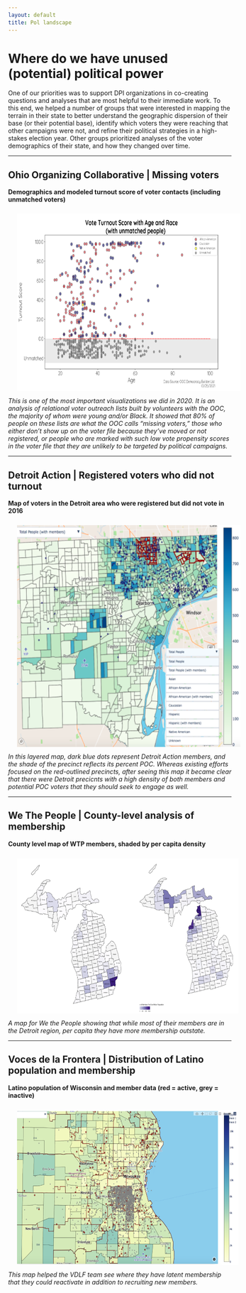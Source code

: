 ```yaml
---
layout: default
title: Pol landscape
---
```

# Where do we have unused (potential) political power
One of our priorities was to support DPI organizations in co-creating questions and analyses that are most helpful to their immediate work. To this end, we helped a number of groups that were interested in mapping the terrain in their state to better understand the geographic dispersion of their base (or their potential base), identify which voters they were reaching that other campaigns were not, and refine their political strategies in a high-stakes election year. Other groups prioritized analyses of the voter demographics of their state, and how they changed over time.

---
## Ohio Organizing Collaborative | Missing voters
<b>Demographics and modeled turnout score of voter contacts (including unmatched voters)</b>
<center>
<img src="/images/ooc-turnout-unmatched.png" alt="HTML5 Icon" hspace="20" vspace="10" style="width:600px;height:400px;style=padding:5px">
</center>
<i>This is one of the most important visualizations we did in 2020. It is an analysis of relational voter outreach lists built by volunteers with the OOC, the majority of whom were young and/or Black. It showed that 80% of people on these lists are what the OOC calls “missing voters,” those who either don’t show up on the voter file because they’ve moved or not registered, or people who are marked with such low vote propensity scores in the voter file that they are unlikely to be targeted by political campaigns.</i>

---
## Detroit Action | Registered voters who did not turnout
<b>Map of voters in the Detroit area who were registered but did not vote in 2016</b>
<center>
<img src="/images/da-map.png" alt="HTML5 Icon" hspace="20" vspace="10" style="width:650px;height:500px;style=padding:5px">
</center>
<i>In this layered map, dark blue dots represent Detroit Action members, and the shade of the precinct reflects its percent POC. Whereas existing efforts focused on the red-outlined precincts, after seeing this map it became clear that there were Detroit precicnts with a high density of both members and potential POC voters that they should seek to engage as well.</i>

---
## We The People | County-level analysis of membership
<b>County level map of WTP members, shaded by per capita density</b>
<center>
<img src="/images/wtp-map.png" alt="HTML5 Icon" hspace="20" vspace="10" style="width:500px;height:350px;style=padding:5px">
</center>
<i>A map for We the People showing that while most of their members are in the Detroit region, per capita they have more membership outstate.</i>

---
## Voces de la Frontera | Distribution of Latino population and membership
<b>Latino population of Wisconsin and member data (red = active, grey = inactive)</b>
<center>
<img src="/images/voces-map.png" alt="HTML5 Icon" hspace="20" vspace="10" style="width:500px;height:350px;style=padding:5px">
</center>
<i>This map helped the VDLF team see where they have latent membership that they could reactivate in addition to recruiting new members.</i>
